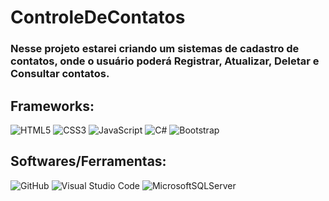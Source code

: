 <h1>ControleDeContatos</h1>
<h3>Nesse projeto estarei criando um sistemas de cadastro de contatos, onde o usuário poderá Registrar, Atualizar, Deletar e Consultar contatos.</h3>


## **Frameworks:**
  ![HTML5](https://img.shields.io/badge/html5-%23E34F26.svg?style=for-the-badge&logo=html5&logoColor=white)
  ![CSS3](https://img.shields.io/badge/css3-%231572B6.svg?style=for-the-badge&logo=css3&logoColor=white)
  ![JavaScript](https://img.shields.io/badge/-JavaScript-333333?style=for-the-badge&logo=javascript)
  ![C#](https://img.shields.io/badge/C%23-333333?style=for-the-badge&logo=c-sharp&logoColor=blueviolet)
  ![Bootstrap](https://img.shields.io/badge/bootstrap-%23563D7C.svg?style=for-the-badge&logo=bootstrap&logoColor=white)

## **Softwares/Ferramentas:**
![GitHub](https://img.shields.io/badge/github-%23121011.svg?style=for-the-badge&logo=github&logoColor=white) <!--Versionamento -->
![Visual Studio Code](https://img.shields.io/badge/Visual%20Studio%20Code-0078d7.svg?style=for-the-badge&logo=visual-studio-code&logoColor=white) <!-- escrita de códigos -->
![MicrosoftSQLServer](https://img.shields.io/badge/Microsoft%20SQL%20Sever-CC2927?style=for-the-badge&logo=microsoft%20sql%20server&logoColor=white) <!-- Banco de Dados -->
